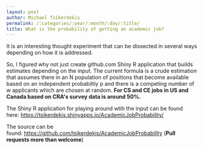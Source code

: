 ```yaml
---
layout: post
author: Michael Tsikerdekis
permalink: /:categories/:year/:month/:day/:title/
title: What is the probability of getting an academic job?
---
```


<p>
	It is an interesting thought experiment that can be dissected in several ways depending on how it is addressed.</p>

<p>
	So, I figured why not just create github.com Shiny R application that builds estimates depending on the input. The current formula is a crude estimation that assumes there in an N population of positions that become available based on an independent probabiltiy p and there is a competing number of w applicants which are chosen at random. <strong>For CS and CE jobs in US and Canada based on CRA's survey data is around 50%.</strong></p>

<p>
	The Shiny R application for playing around wtih the input can be found here:&nbsp;<a href="https://tsikerdekis.shinyapps.io/AcademicJobProbability/">https://tsikerdekis.shinyapps.io/AcademicJobProbability/</a></p>

<p>
	The source can be found:&nbsp;<a href="https://github.com/tsikerdekis/AcademicJobProbability">https://github.com/tsikerdekis/AcademicJobProbability</a> (<strong>Pull requests more than welcome</strong>)</p>

<p>
	&nbsp;</p>
